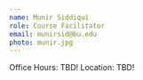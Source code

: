 ```yaml
---
name: Munir Siddiqui
role: Course Facilitator
email: munirsid@bu.edu
photo: munir.jpg
---
```


Office Hours: TBD! Location: TBD!